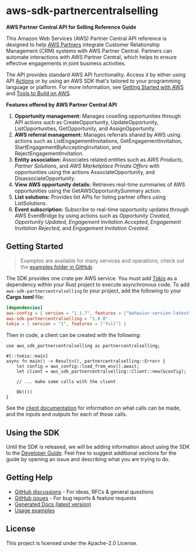 # aws-sdk-partnercentralselling

__AWS Partner Central API for Selling Reference Guide__

This Amazon Web Services (AWS) Partner Central API reference is designed to help [AWS Partners](http://aws.amazon.com/partners/programs/) integrate Customer Relationship Management (CRM) systems with AWS Partner Central. Partners can automate interactions with AWS Partner Central, which helps to ensure effective engagements in joint business activities.

The API provides standard AWS API functionality. Access it by either using API [Actions](https://docs.aws.amazon.com/partner-central/latest/selling-api/API_Operations.html) or by using an AWS SDK that's tailored to your programming language or platform. For more information, see [Getting Started with AWS](http://aws.amazon.com/getting-started) and [Tools to Build on AWS](http://aws.amazon.com/developer/tools/).

__Features offered by AWS Partner Central API__
  1. __Opportunity management:__ Manages coselling opportunities through API actions such as CreateOpportunity, UpdateOpportunity, ListOpportunities, GetOpportunity, and AssignOpportunity.
  1. __AWS referral management:__ Manages referrals shared by AWS using actions such as ListEngagementInvitations, GetEngagementInvitation, StartEngagementByAcceptingInvitation, and RejectEngagementInvitation.
  1. __Entity association:__ Associates related entities such as _AWS Products_, _Partner Solutions_, and _AWS Marketplace Private Offers_ with opportunities using the actions AssociateOpportunity, and DisassociateOpportunity.
  1. __View AWS opportunity details:__ Retrieves real-time summaries of AWS opportunities using the GetAWSOpportunitySummary action.
  1. __List solutions:__ Provides list APIs for listing partner offers using ListSolutions.
  1. __Event subscription:__ Subscribe to real-time opportunity updates through AWS EventBridge by using actions such as _Opportunity Created_, _Opportunity Updated_, _Engagement Invitation Accepted_, _Engagement Invitation Rejected_, and _Engagement Invitation Created_.

## Getting Started

> Examples are available for many services and operations, check out the
> [examples folder in GitHub](https://github.com/awslabs/aws-sdk-rust/tree/main/examples).

The SDK provides one crate per AWS service. You must add [Tokio](https://crates.io/crates/tokio)
as a dependency within your Rust project to execute asynchronous code. To add `aws-sdk-partnercentralselling` to
your project, add the following to your **Cargo.toml** file:

```toml
[dependencies]
aws-config = { version = "1.1.7", features = ["behavior-version-latest"] }
aws-sdk-partnercentralselling = "1.9.0"
tokio = { version = "1", features = ["full"] }
```

Then in code, a client can be created with the following:

```rust,no_run
use aws_sdk_partnercentralselling as partnercentralselling;

#[::tokio::main]
async fn main() -> Result<(), partnercentralselling::Error> {
    let config = aws_config::load_from_env().await;
    let client = aws_sdk_partnercentralselling::Client::new(&config);

    // ... make some calls with the client

    Ok(())
}
```

See the [client documentation](https://docs.rs/aws-sdk-partnercentralselling/latest/aws_sdk_partnercentralselling/client/struct.Client.html)
for information on what calls can be made, and the inputs and outputs for each of those calls.

## Using the SDK

Until the SDK is released, we will be adding information about using the SDK to the
[Developer Guide](https://docs.aws.amazon.com/sdk-for-rust/latest/dg/welcome.html). Feel free to suggest
additional sections for the guide by opening an issue and describing what you are trying to do.

## Getting Help

* [GitHub discussions](https://github.com/awslabs/aws-sdk-rust/discussions) - For ideas, RFCs & general questions
* [GitHub issues](https://github.com/awslabs/aws-sdk-rust/issues/new/choose) - For bug reports & feature requests
* [Generated Docs (latest version)](https://awslabs.github.io/aws-sdk-rust/)
* [Usage examples](https://github.com/awslabs/aws-sdk-rust/tree/main/examples)

## License

This project is licensed under the Apache-2.0 License.

